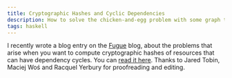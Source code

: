 ```yaml
---
title: Cryptographic Hashes and Cyclic Dependencies
description: How to solve the chicken-and-egg problem with some graph theory
tags: haskell
---
```


I recently wrote a blog entry on the [Fugue] blog, about the problems that arise
when you want to compute cryptographic hashes of resources that can have
dependency cycles. You can [read it here]. Thanks to Jared Tobin, Maciej Woś and
Racquel Yerbury for proofreading and editing.

[Fugue]: https://fugue.co/
[read it here]: https://blog.fugue.co/2016-05-18-cryptographic-hashes-and-dependency-cycles.html
